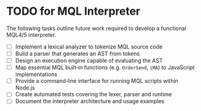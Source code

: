 # TODO for MQL Interpreter

The following tasks outline future work required to develop a functional MQL4/5 interpreter.

- [ ] Implement a lexical analyzer to tokenize MQL source code
- [ ] Build a parser that generates an AST from tokens
- [ ] Design an execution engine capable of evaluating the AST
- [ ] Map essential MQL built‑in functions (e.g. `OrderSend`, `iMA`) to JavaScript implementations
- [ ] Provide a command‑line interface for running MQL scripts within Node.js
- [ ] Create automated tests covering the lexer, parser and runtime
- [ ] Document the interpreter architecture and usage examples
